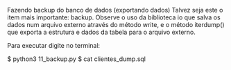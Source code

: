 Fazendo backup do banco de dados (exportando dados)
Talvez seja este o item mais importante: backup. Observe o uso da biblioteca io que salva os dados num arquivo externo através do método write, e o método iterdump() que exporta a estrutura e dados da tabela para o arquivo externo.

Para executar digite no terminal:

$ python3 11_backup.py
$ cat clientes_dump.sql